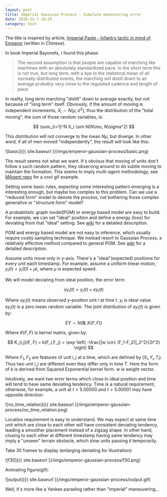 ```yaml
---
layout: post
title: Imperial Gaussian Process - Simulate maneuvering error
date: 2019-12-7 10:25
category: tech
---
```


The title is inspired by article, 
[Imperial Paste - Infantry tactic in mind of Emperor](https://zhuanlan.zhihu.com/p/84925508)
(written in Chinese). 

In book Imperial Bayonets, I found this phase:

> The second assumption is that people are capable of marching like machines with an absolutely standardized pace. In the short term this is not true, but long term, with a eye to the statistical mean of all normally distributed events, the marching will distill down to an average probably very close to the regulated cadence and length of pace.

In reality, long term marching "distill" down to average exactly,
but not because of "long term" itself. Obviously, if the amount of moving is independent increments, $X_i \sim N(\mu, \sigma^2)$, 
thus the distribution of the "total moving", the sum of those random variables, is:

$$
\sum_{i=1}^N X_i \sim N(N\mu, N\sigma^2)
$$

This distribution will not converge to the mean $N\mu$, but diverge.
In other word, if all of men moved "independently", the result will look like this:

![basic]({{ site.baseurl }}/imgs/emperor-gaussian-process/basic.png)

The result seems not what we want. It's obvious that moving of units don't follow a such random pattern, they observing around to do subtle moving to maintain the formation.
This seems to imply multi-agent methodology, see [MAgent repo](https://github.com/geek-ai/MAgent) for a cool gif example.

Setting some basic rules, expecting some interesting pattern emerging is a interesting enough, 
but maybe too complex to this problem. Can we use a "reduced form" model to denote the process, 
not bothering those complex generative or "structure form" model?

A probabilistic graph model(PGM) or energy based model are easy to build. For example, we can set "ideal" position
and define a energy (loss) for deviating from that "ideal" setting. See 
[wiki](https://en.wikipedia.org/wiki/Boltzmann_distribution) 
for a detailed description.

PGM and energy based model are not easy to inference, which usually require costly sampling technique.
We instead resort to Gaussian Process, a relatively effective method compared to general PGM. 
See [wiki](https://en.wikipedia.org/wiki/Gaussian_process) for a detailed description.

Assume units move only in y-axis. There's a "ideal"(expected) positions for every unit
each timestamp. For example, assume a uniform linear motion, $y_i(t)=y_i(0)+\mu t$, where $\mu$ is expected speed.

We will model deviating from ideal position, the error term:

$$
oy_i(t) = y_i(t) + ey_i(t) 
$$

Where $oy_i(t)$ means observed y-position unit $i$ at time $t$. $y_i$ is ideal value.
$ey_i(t)$ is a zero mean random variable. The joint distribution of $ey_i(t)$ is given by:

$$
EY \sim N(\mathbf{0}, K(F,F))
$$

Where $K(F, F)$ is kernel matrix, given by:

$$
K_{i,j}(F, F) = k(F_i,F_j) = \exp \left( -\frac{|w \circ (F_1-F_2)|_2^2}{2l^2} \right)
$$

Where $F_1,F_2$ are features of unit $i,j$ at a time, which are defined by $(X_i,Y_i,T_i)$.
Thus two unit $i,j$ are different even they differ only in time $T$. Here the form of $k$ is derived from Squared Exponential kernel form. $w$ is weight vector.

Intuitively, we want two error terms which close in ideal position and time will tend to have same deviating tendency. Time is a natural requirement, otherwise, for example, a unit at $t=5.00000$ and $t=5.00001$ may have opposite direction:

![no_time_relation]({{ site.baseurl }}/imgs/emperor-gaussian-process/no_time_relation.png)

Location requirement is easy to understand. We may expect at same time unit which are close to each
other will have consistent deviating tendency, leading a smoother placement instead of a zigzag shape.
In other hand, closing to each other at different timestamp having same tendency 
may imply a "unseen" terrain obstacle, which slow units passing it temporarily.

Take 30 frames to display (enlarging deviating for illustration):

![f30]({{ site.baseurl }}/imgs/emperor-gaussian-process/f30.png)

Animating figure(gif):

![output]({{ site.baseurl }}/imgs/emperor-gaussian-process/output.gif)

Well, it's more like a Yankee parading rather than "imperial" maneuvering...